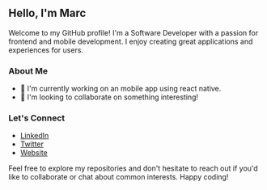 ## Hello, I'm Marc

Welcome to my GitHub profile! I'm a Software Developer with a passion for frontend and mobile development. I enjoy creating great applications and experiences for users.

### About Me

- 🌱 I'm currently working on an mobile app using react native.
- 👯 I'm looking to collaborate on something interesting!

### Let's Connect

- [LinkedIn](https://www.linkedin.com/in/your-linkedin-profile)
- [Twitter]([https://twitter.com/your-twitter-handle](https://twitter.com/techwithmarc))
- [Website](https://www.marcfinger.com)

Feel free to explore my repositories and don't hesitate to reach out if you'd like to collaborate or chat about common interests. Happy coding!
